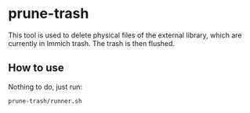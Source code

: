 # prune-trash

This tool is used to delete physical files of the external library, which are currently in Immich trash.
The trash is then flushed.

## How to use

Nothing to do, just run:

```bash
prune-trash/runner.sh
```
